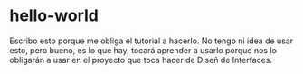 # hello-world
Escribo esto porque me obliga el tutorial a hacerlo.
No tengo ni idea de usar esto, pero bueno, es lo que hay, tocará aprender a usarlo porque nos lo obligarán a usar en el proyecto que toca hacer de Diseñ de Interfaces.

